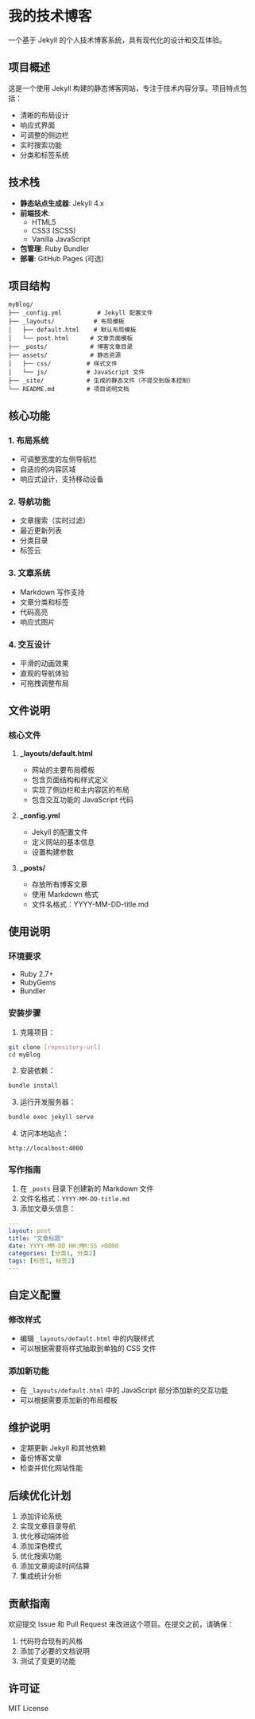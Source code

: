 # 我的技术博客

一个基于 Jekyll 的个人技术博客系统，具有现代化的设计和交互体验。

## 项目概述

这是一个使用 Jekyll 构建的静态博客网站，专注于技术内容分享。项目特点包括：
- 清晰的布局设计
- 响应式界面
- 可调整的侧边栏
- 实时搜索功能
- 分类和标签系统

## 技术栈

- **静态站点生成器**: Jekyll 4.x
- **前端技术**:
  - HTML5
  - CSS3 (SCSS)
  - Vanilla JavaScript
- **包管理**: Ruby Bundler
- **部署**: GitHub Pages (可选)

## 项目结构

```
myBlog/
├── _config.yml          # Jekyll 配置文件
├── _layouts/           # 布局模板
│   ├── default.html    # 默认布局模板
│   └── post.html      # 文章页面模板
├── _posts/            # 博客文章目录
├── assets/            # 静态资源
│   ├── css/          # 样式文件
│   └── js/           # JavaScript 文件
├── _site/            # 生成的静态文件（不提交到版本控制）
└── README.md         # 项目说明文档
```

## 核心功能

### 1. 布局系统
- 可调整宽度的左侧导航栏
- 自适应的内容区域
- 响应式设计，支持移动设备

### 2. 导航功能
- 文章搜索（实时过滤）
- 最近更新列表
- 分类目录
- 标签云

### 3. 文章系统
- Markdown 写作支持
- 文章分类和标签
- 代码高亮
- 响应式图片

### 4. 交互设计
- 平滑的动画效果
- 直观的导航体验
- 可拖拽调整布局

## 文件说明

### 核心文件

1. **_layouts/default.html**
   - 网站的主要布局模板
   - 包含页面结构和样式定义
   - 实现了侧边栏和主内容区的布局
   - 包含交互功能的 JavaScript 代码

2. **_config.yml**
   - Jekyll 的配置文件
   - 定义网站的基本信息
   - 设置构建参数

3. **_posts/**
   - 存放所有博客文章
   - 使用 Markdown 格式
   - 文件名格式：YYYY-MM-DD-title.md

## 使用说明

### 环境要求
- Ruby 2.7+
- RubyGems
- Bundler

### 安装步骤

1. 克隆项目：
```bash
git clone [repository-url]
cd myBlog
```

2. 安装依赖：
```bash
bundle install
```

3. 运行开发服务器：
```bash
bundle exec jekyll serve
```

4. 访问本地站点：
```
http://localhost:4000
```

### 写作指南

1. 在 `_posts` 目录下创建新的 Markdown 文件
2. 文件名格式：`YYYY-MM-DD-title.md`
3. 添加文章头信息：
```yaml
---
layout: post
title: "文章标题"
date: YYYY-MM-DD HH:MM:SS +0800
categories: [分类1, 分类2]
tags: [标签1, 标签2]
---
```

## 自定义配置

### 修改样式
- 编辑 `_layouts/default.html` 中的内联样式
- 可以根据需要将样式抽取到单独的 CSS 文件

### 添加新功能
- 在 `_layouts/default.html` 中的 JavaScript 部分添加新的交互功能
- 可以根据需要添加新的布局模板

## 维护说明

- 定期更新 Jekyll 和其他依赖
- 备份博客文章
- 检查并优化网站性能

## 后续优化计划

1. 添加评论系统
2. 实现文章目录导航
3. 优化移动端体验
4. 添加深色模式
5. 优化搜索功能
6. 添加文章阅读时间估算
7. 集成统计分析

## 贡献指南

欢迎提交 Issue 和 Pull Request 来改进这个项目。在提交之前，请确保：
1. 代码符合现有的风格
2. 添加了必要的文档说明
3. 测试了变更的功能

## 许可证

MIT License
